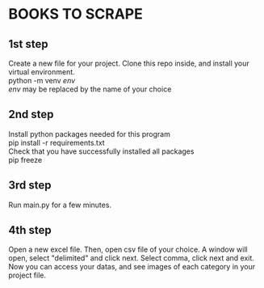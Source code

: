 # BOOKS TO SCRAPE

## 1st step
Create a new file for your project. Clone this repo inside, and install your virtual environment. <br>
python -m venv *env* <br>
*env* may be replaced by the name of your choice


## 2nd step
Install python packages needed for this program <br>
pip install -r requirements.txt <br>
Check that you have successfully installed all packages <br>
pip freeze

## 3rd step

Run main.py for a few minutes.

## 4th step

Open a new excel file. Then, open csv file of your choice. A window will open, select "delimited" and click next. Select comma, click next and exit.
Now you can access your datas, and see images of each category in your project file.
